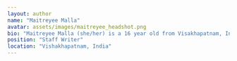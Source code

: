 ```yaml
---
layout: author
name: "Maitreyee Malla"
avatar: assets/images/maitreyee_headshot.png
bio: "Maitreyee Malla (she/her) is a 16 year old from Visakhapatnam, India. She loves writing and uses it as a platform to articulate her thoughts and reflect on them. She loves cooking, music, spending time with her friends, animals and being outdoors. She is currently learning a classical, South Indian dance form, Kuchipudi, and enjoys learning new languages. She joined the We Need To Talk newspaper as she believes that access to good information would help people understand the world better and in turn, make it a better place. Her Instagram handle is @mkavyamalla"
position: "Staff Writer"
location: "Vishakhapatnam, India"
---
```


